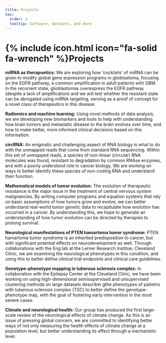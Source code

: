 ```yaml
---
title: Projects
nav:
  order: 2
  tooltip: Software, datasets, and more
---
```


# {% include icon.html icon="fa-solid fa-wrench" %}Projects

**miRNA as therapuetics:** We are exploring how 'cocktails' of miRNA can be given to modify global gene expression programs in glioblastoma, focusing on the EGFR pathway, a common amplification in adult patients with GBM. In the recurrent state, glioblastomas overexpress the EGFR pathway (despite a lack of amplification) and we will test whether the resistant state can be abrogated using miRNA targeting, serving as a proof of concept for a novel class of therapeutics in this disease. 

**Radiomics and machine learning:** Using novel methods of data analysis, we are developing new biomarkers and tools to help with understanding how brain tumors and metastatic disease to the brain evolves over time, and how to make better, more informed clinical decisions based on this information. 

**circRNA:** An enigmatic and challenging aspect of RNA biology is what to do with the unmapped reads that come from standard RNA sequencing. Within this set of unmapped reads, a species of non-linear (circular) RNA molecules was found, resistant to degradation by common RNAse enzymes, and with a poorly understood role in cancer biology. We are working on ways to better identify these species of non-coding RNA and understand their function.

**Mathematical models of tumor evolution:** The evolution of therapeutic resistance is the major issue in the treatment of central nervous system malignancies. By writing computer programs and equation systems that rely on basic assumptions of how tumors grow and evolve, we can better understand real-world tumor genetic data to recapitulate how evolution has occurred in a cancer. By understanding this, we hope to generate an understanding of how tumor evolution can be directed by therapies to prolong survival.

**Neurological manifestations of PTEN hamartoma tumor syndrome:** PTEN hamartoma tumor syndrome is an inherited predisposition to cancer, but with significant potential effects on neurodevelopment as well. Through collaborations with the Eng lab at the Lerner Research Institue, Cleveland Clinic, we are examining the neurological phenotypes in this condition, and using this to better define clinical trial endpoints and clinical care guidelines.

**Genotype-phenotype mapping in tuberous sclerosis complex:** In collaboration with the Epilepsy Center at the Cleveland Clinic, we have been working on using high-dimensional semisupervised and unsupervised clustering methods on large datasets describin gthe phenotypes of patietns with tuberous sclerosis complex (TSC) to better define the genotype-phenotype map, with the goal of fostering early intervention in the most severe cases. 

**Climate and neurological health:** Our group has produced the first large-scale review of the neurological effects of climate change. As this is an issue of pressing global concern, we are committed to identifying better ways of not only measuring the health effects of climate change at a population level, but better understanding its effect through a mechanistic level.

<!-- {% include tags.html tags="publication, resource, website" %} -->
<!-- 
{% include search-info.html %}

{% include section.html %}

## Featured

{% include list.html component="card" data="projects" filters="group: featured" %}

{% include section.html %}

## More

{% include list.html component="card" data="projects" filters="group: " style="small" %} -->

